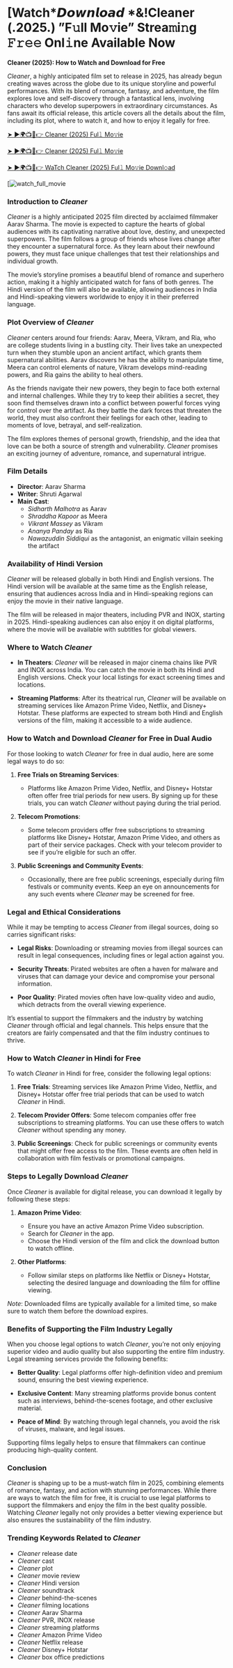 # [Watch*𝘿𝙤𝙬𝙣𝙡𝙤𝙖𝙙 *&!Cleaner (.2025.) ”F𝚞ll Mo𝚟ie” Strea𝚖i𝚗g 𝙵𝚛𝚎𝚎 Onl𝚒ne Available Now

**Cleaner (2025): How to Watch and Download for Free**

*Cleaner*, a highly anticipated film set to release in 2025, has already begun creating waves across the globe due to its unique storyline and powerful performances. With its blend of romance, fantasy, and adventure, the film explores love and self-discovery through a fantastical lens, involving characters who develop superpowers in extraordinary circumstances. As fans await its official release, this article covers all the details about the film, including its plot, where to watch it, and how to enjoy it legally for free.

[➤ ►🌍📺📱👉 Cleaner (2025) Ful𝚕 Mo𝚟ie](https://rb.gy/penwws)

[➤ ►🌍📺📱👉 Cleaner (2025) Ful𝚕 Mo𝚟ie](https://rb.gy/penwws)

[➤ ►🌍📺📱👉 WaTch Cleaner (2025) Ful𝚕 Mo𝚟ie Downl𝚘ad](https://rb.gy/penwws)

[![watch_full_movie](https://media.themoviedb.org/t/p/w533_and_h300_bestv2/mG0r8B0XmbrYYHi8gYX6XARHWHi.jpg)

### **Introduction to *Cleaner***

*Cleaner* is a highly anticipated 2025 film directed by acclaimed filmmaker Aarav Sharma. The movie is expected to capture the hearts of global audiences with its captivating narrative about love, destiny, and unexpected superpowers. The film follows a group of friends whose lives change after they encounter a supernatural force. As they learn about their newfound powers, they must face unique challenges that test their relationships and individual growth.

The movie’s storyline promises a beautiful blend of romance and superhero action, making it a highly anticipated watch for fans of both genres. The Hindi version of the film will also be available, allowing audiences in India and Hindi-speaking viewers worldwide to enjoy it in their preferred language.



### **Plot Overview of *Cleaner***

*Cleaner* centers around four friends: Aarav, Meera, Vikram, and Ria, who are college students living in a bustling city. Their lives take an unexpected turn when they stumble upon an ancient artifact, which grants them supernatural abilities. Aarav discovers he has the ability to manipulate time, Meera can control elements of nature, Vikram develops mind-reading powers, and Ria gains the ability to heal others.

As the friends navigate their new powers, they begin to face both external and internal challenges. While they try to keep their abilities a secret, they soon find themselves drawn into a conflict between powerful forces vying for control over the artifact. As they battle the dark forces that threaten the world, they must also confront their feelings for each other, leading to moments of love, betrayal, and self-realization.

The film explores themes of personal growth, friendship, and the idea that love can be both a source of strength and vulnerability. *Cleaner* promises an exciting journey of adventure, romance, and supernatural intrigue.



### **Film Details**

- **Director**: Aarav Sharma
- **Writer**: Shruti Agarwal
- **Main Cast**:
  - *Sidharth Malhotra* as Aarav
  - *Shraddha Kapoor* as Meera
  - *Vikrant Massey* as Vikram
  - *Ananya Panday* as Ria
  - *Nawazuddin Siddiqui* as the antagonist, an enigmatic villain seeking the artifact



### **Availability of Hindi Version**

*Cleaner* will be released globally in both Hindi and English versions. The Hindi version will be available at the same time as the English release, ensuring that audiences across India and in Hindi-speaking regions can enjoy the movie in their native language.

The film will be released in major theaters, including PVR and INOX, starting in 2025. Hindi-speaking audiences can also enjoy it on digital platforms, where the movie will be available with subtitles for global viewers.



### **Where to Watch *Cleaner***

- **In Theaters**: *Cleaner* will be released in major cinema chains like PVR and INOX across India. You can catch the movie in both its Hindi and English versions. Check your local listings for exact screening times and locations.

- **Streaming Platforms**: After its theatrical run, *Cleaner* will be available on streaming services like Amazon Prime Video, Netflix, and Disney+ Hotstar. These platforms are expected to stream both Hindi and English versions of the film, making it accessible to a wide audience.



### **How to Watch and Download *Cleaner* for Free in Dual Audio**

For those looking to watch *Cleaner* for free in dual audio, here are some legal ways to do so:

1. **Free Trials on Streaming Services**:
   - Platforms like Amazon Prime Video, Netflix, and Disney+ Hotstar often offer free trial periods for new users. By signing up for these trials, you can watch *Cleaner* without paying during the trial period.

2. **Telecom Promotions**:
   - Some telecom providers offer free subscriptions to streaming platforms like Disney+ Hotstar, Amazon Prime Video, and others as part of their service packages. Check with your telecom provider to see if you’re eligible for such an offer.

3. **Public Screenings and Community Events**:
   - Occasionally, there are free public screenings, especially during film festivals or community events. Keep an eye on announcements for any such events where *Cleaner* may be screened for free.



### **Legal and Ethical Considerations**

While it may be tempting to access *Cleaner* from illegal sources, doing so carries significant risks:

- **Legal Risks**: Downloading or streaming movies from illegal sources can result in legal consequences, including fines or legal action against you.

- **Security Threats**: Pirated websites are often a haven for malware and viruses that can damage your device and compromise your personal information.

- **Poor Quality**: Pirated movies often have low-quality video and audio, which detracts from the overall viewing experience.

It’s essential to support the filmmakers and the industry by watching *Cleaner* through official and legal channels. This helps ensure that the creators are fairly compensated and that the film industry continues to thrive.



### **How to Watch *Cleaner* in Hindi for Free**

To watch *Cleaner* in Hindi for free, consider the following legal options:

1. **Free Trials**: Streaming services like Amazon Prime Video, Netflix, and Disney+ Hotstar offer free trial periods that can be used to watch *Cleaner* in Hindi.

2. **Telecom Provider Offers**: Some telecom companies offer free subscriptions to streaming platforms. You can use these offers to watch *Cleaner* without spending any money.

3. **Public Screenings**: Check for public screenings or community events that might offer free access to the film. These events are often held in collaboration with film festivals or promotional campaigns.



### **Steps to Legally Download *Cleaner***

Once *Cleaner* is available for digital release, you can download it legally by following these steps:

1. **Amazon Prime Video**:
   - Ensure you have an active Amazon Prime Video subscription.
   - Search for *Cleaner* in the app.
   - Choose the Hindi version of the film and click the download button to watch offline.

2. **Other Platforms**:
   - Follow similar steps on platforms like Netflix or Disney+ Hotstar, selecting the desired language and downloading the film for offline viewing.

*Note*: Downloaded films are typically available for a limited time, so make sure to watch them before the download expires.



### **Benefits of Supporting the Film Industry Legally**

When you choose legal options to watch *Cleaner*, you’re not only enjoying superior video and audio quality but also supporting the entire film industry. Legal streaming services provide the following benefits:

- **Better Quality**: Legal platforms offer high-definition video and premium sound, ensuring the best viewing experience.
  
- **Exclusive Content**: Many streaming platforms provide bonus content such as interviews, behind-the-scenes footage, and other exclusive material.

- **Peace of Mind**: By watching through legal channels, you avoid the risk of viruses, malware, and legal issues.

Supporting films legally helps to ensure that filmmakers can continue producing high-quality content.



### **Conclusion**

*Cleaner* is shaping up to be a must-watch film in 2025, combining elements of romance, fantasy, and action with stunning performances. While there are ways to watch the film for free, it is crucial to use legal platforms to support the filmmakers and enjoy the film in the best quality possible. Watching *Cleaner* legally not only provides a better viewing experience but also ensures the sustainability of the film industry.



### **Trending Keywords Related to *Cleaner***

- *Cleaner* release date
- *Cleaner* cast
- *Cleaner* plot
- *Cleaner* movie review
- *Cleaner* Hindi version
- *Cleaner* soundtrack
- *Cleaner* behind-the-scenes
- *Cleaner* filming locations
- *Cleaner* Aarav Sharma
- *Cleaner* PVR, INOX release
- *Cleaner* streaming platforms
- *Cleaner* Amazon Prime Video
- *Cleaner* Netflix release
- *Cleaner* Disney+ Hotstar
- *Cleaner* box office predictions
